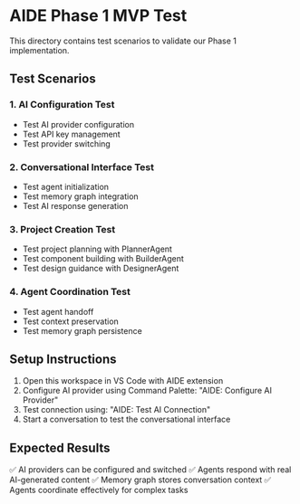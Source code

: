 # AIDE Phase 1 MVP Test

This directory contains test scenarios to validate our Phase 1 implementation.

## Test Scenarios

### 1. AI Configuration Test

- Test AI provider configuration
- Test API key management
- Test provider switching

### 2. Conversational Interface Test

- Test agent initialization
- Test memory graph integration
- Test AI response generation

### 3. Project Creation Test

- Test project planning with PlannerAgent
- Test component building with BuilderAgent
- Test design guidance with DesignerAgent

### 4. Agent Coordination Test

- Test agent handoff
- Test context preservation
- Test memory graph persistence

## Setup Instructions

1. Open this workspace in VS Code with AIDE extension
2. Configure AI provider using Command Palette: "AIDE: Configure AI Provider"
3. Test connection using: "AIDE: Test AI Connection"
4. Start a conversation to test the conversational interface

## Expected Results

✅ AI providers can be configured and switched
✅ Agents respond with real AI-generated content
✅ Memory graph stores conversation context
✅ Agents coordinate effectively for complex tasks
